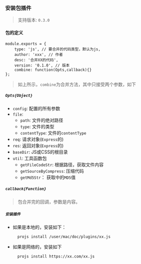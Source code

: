 ### 安装包插件

> 支持版本: `0.3.0`

#### 包的定义


	module.exports = {
		type: 'js', // 要合并的代码类型，默认为js,
		author: 'xxx', // 作者
		desc: '合并XX的代码',
		version: '0.1.0', // 版本
		combine: function(Opts,callback){}
	};
	

> 如上所示，`combine`为合并方法，其中只接受两个参数，如下

##### `Opts{Object}`

* `config`: 配置的所有参数
* `file`: 
	* `path`: 文件的绝对路径
	* `type`: 文件的类型
	* `contentType`: 文件的`contentType`
* `req`: 请求对象(`Express`的)
* `res`: 返回对象(`Express`的)
* `baseDir`: JS或CSS的根目录
* `util`: 工具函数包
	* `getFileCodeStr`: 根据路径，获取文件内容
	* `getSourceByCompress`: 压缩代码
	* `getMd5Str`： 获取中的`MD5`值
	

##### `callback{Function}`

> 包合并完的回调，参数是内容。
	
##### `安装插件`

* 如果是本地的，安装如下：

		projs install /user/mac/doc/plugins/xx.js

* 如果是网络的，安装如下

		projs install https://xx.com/xx.js

